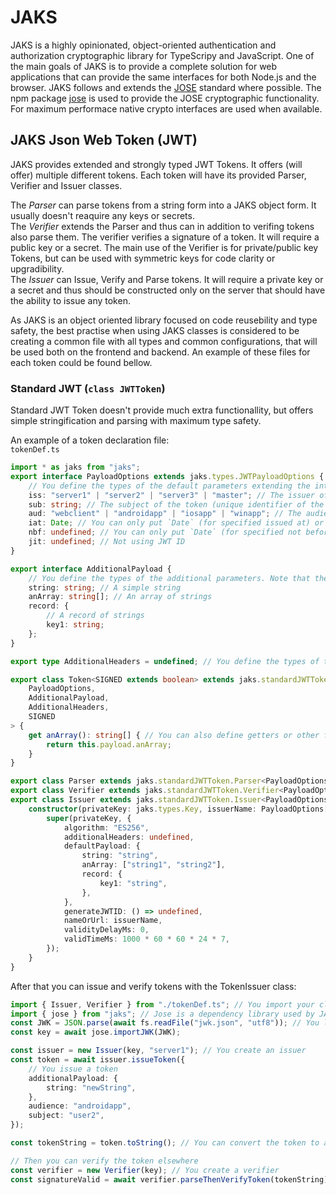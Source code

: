 # JAKS

JAKS is a highly opinionated, object-oriented authentication and authorization cryptographic library for TypeScripy and JavaScript. One of the main goals of JAKS is to provide a complete solution for web applications that can provide the same interfaces for both Node.js and the browser. JAKS follows and extends the [JOSE](https://tools.ietf.org/html/rfc7515) standard where possible. The npm package [jose](https://www.npmjs.com/package/jose) is used to provide the JOSE cryptographic functionality. For maximum performace native crypto interfaces are used when available.

## JAKS Json Web Token (JWT)

JAKS provides extended and strongly typed JWT Tokens. It offers (will offer) multiple different tokens. Each token will have its provided Parser, Verifier and Issuer classes.  
  
The *Parser* can parse tokens from a string form into a JAKS object form. It usually doesn't reaquire any keys or secrets.  
The *Verifier* extends the Parser and thus can in addition to verifing tokens also parse them. The verifier verifies a signature of a token. It will require a public key or a secret. The main use of the Verifier is for private/public key Tokens, but can be used with symmetric keys for code clarity or upgradibility.  
The *Issuer* can Issue, Verify and Parse tokens. It will require a private key or a secret and thus should be constructed only on the server that should have the ability to issue any token.  
  
As JAKS is an object oriented library focused on code reusebility and type safety, the best practise when using JAKS classes is considered to be creating a common file with all types and common configurations, that will be used both on the frontend and backend. An example of these files for each token could be found bellow.

### Standard JWT (`class JWTToken`)

Standard JWT Token doesn't provide much extra functionallity, but offers simple stringification and parsing with maximum type safety.  

An example of a token declaration file:  
`tokenDef.ts`

```typescript
import * as jaks from "jaks";
export interface PayloadOptions extends jaks.types.JWTPayloadOptions {
    // You define the types of the default parameters extending the interface should make you follow the standard.
    iss: "server1" | "server2" | "server3" | "master"; // The issuer of the token
    sub: string; // The subject of the token (unique identifier of the user)
    aud: "webclient" | "androidapp" | "iosapp" | "winapp"; // The audience of the token (the reciever of the token)
    iat: Date; // You can only put `Date` (for specified issued at) or `undefined` (for not specified issued at)
    nbf: undefined; // You can only put `Date` (for specified not before) or `undefined` (for not specified not before)
    jit: undefined; // Not using JWT ID
}

export interface AdditionalPayload {
    // You define the types of the additional parameters. Note that these parameters will be added to the payload, so make them compact.
    string: string; // A simple string
    anArray: string[]; // An array of strings
    record: {
        // A record of strings
        key1: string;
    };
}

export type AdditionalHeaders = undefined; // You define the types of the additional headers in the same way as the additional payload. Undefined means there are no extra headers.

export class Token<SIGNED extends boolean> extends jaks.standardJWTToken.Token<
    PayloadOptions,
    AdditionalPayload,
    AdditionalHeaders,
    SIGNED
> {
    get anArray(): string[] { // You can also define getters or other functions to make it more convenient to use.
        return this.payload.anArray;
    } 
}

export class Parser extends jaks.standardJWTToken.Parser<PayloadOptions, AdditionalPayload, AdditionalHeaders> {}
export class Verifier extends jaks.standardJWTToken.Verifier<PayloadOptions, AdditionalPayload, AdditionalHeaders> {}
export class Issuer extends jaks.standardJWTToken.Issuer<PayloadOptions, AdditionalPayload, AdditionalHeaders> {
    constructor(privateKey: jaks.types.Key, issuerName: PayloadOptions["iss"]) { // You can redefine the constructor to make it more convenient to use.
        super(privateKey, {
            algorithm: "ES256",
            additionalHeaders: undefined,
            defaultPayload: {
                string: "string",
                anArray: ["string1", "string2"],
                record: {
                    key1: "string",
                },
            },
            generateJWTID: () => undefined,
            nameOrUrl: issuerName,
            validityDelayMs: 0,
            validTimeMs: 1000 * 60 * 60 * 24 * 7,
        });
    }
}
```

After that you can issue and verify tokens with the TokenIssuer class:

```typescript
import { Issuer, Verifier } from "./tokenDef.ts"; // You import your classes from the difinition file
import { jose } from "jaks"; // Jose is a dependency library used by JAKS
const JWK = JSON.parse(await fs.readFile("jwk.json", "utf8")); // You load the JWK from a file
const key = await jose.importJWK(JWK);

const issuer = new Issuer(key, "server1"); // You create an issuer
const token = await issuer.issueToken({
    // You issue a token
    additionalPayload: {
        string: "newString",
    },
    audience: "androidapp",
    subject: "user2",
});

const tokenString = token.toString(); // You can convert the token to a string

// Then you can verify the token elsewhere
const verifier = new Verifier(key); // You create a verifier
const signatureValid = await verifier.parseThenVerifyToken(tokenString); // You parse and verify the signature of the token
```
